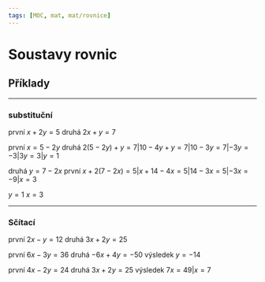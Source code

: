 ```yaml
---
tags: [MOC, mat, mat/rovnice]
---
```

# Soustavy rovnic

## Příklady
---

### substituční
první $x+2y=5$
druhá $2x+y=7$

první $x=5-2y$
druhá $2(5-2y)+y=7 | 10-4y+y=7 | 10-3y=7 | -3y=-3 | 3y=3 | y=1$

druhá $y=7-2x$
první $x+2(7-2x)=5|x+14-4x=5|14-3x=5|-3x=-9|x=3$

$y=1$
$x=3$

---

### Sčítací
první $2x-y=12$
druhá $3x+2y=25$

první $6x-3y=36$
druhá $-6x+4y=-50$
výsledek $y=-14$

první $4x-2y=24$
druhá $3x+2y=25$
výsledek $7x=49|x=7$
